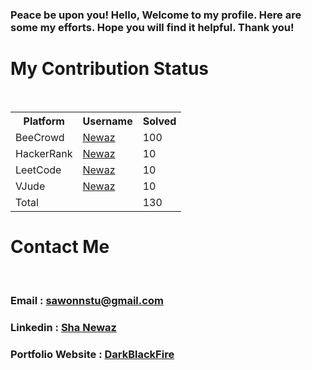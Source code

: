<!--
**mdshanewaz/mdshanewaz** is a ✨ _special_ ✨ repository because its `README.md` (this file) appears on your GitHub profile.

Here are some ideas to get you started:

- 🔭 I’m currently working on ...
- 🌱 I’m currently learning ...
- 👯 I’m looking to collaborate on ...
- 🤔 I’m looking for help with ...
- 💬 Ask me about ...
- 📫 How to reach me: ...
- 😄 Pronouns: ...
- ⚡ Fun fact: ...
-->

### Peace be upon you! Hello, Welcome to my profile. Here are some my efforts. Hope you will find it helpful. Thank you!

# My Contribution Status
<br>

<table>
  <tr>
    <th>Platform</th>
    <th>Username</th>
    <th>Solved</th>
  </tr>
  <tr>
    <td>BeeCrowd</td>
    <td><a href="https://www.beecrowd.com.br/judge/en/profile/599758">Newaz</a></td>
    <td style="float: right,">100</td>
  </tr>
  <tr>
    <td>HackerRank</td>
    <td><a href="https://www.hackerrank.com/sawonnstu">Newaz</a></td>
    <td style="float: right,">10</td>
  </tr>
  <tr>
    <td>LeetCode</td>
    <td><a href="https://leetcode.com/Sawon13/">Newaz</a></td>
    <td style="float: right,">10</td>
  </tr>
  <tr>
    <td>VJude</td>
    <td><a href="https://vjudge.net/user/sawon13">Newaz</a></td>
    <td>10</td>
  </tr>
  <tr>
    <td>Total</td>
    <td></td>
    <td>130</td>
  </tr>
</table>

# Contact Me 
<br>

### Email : sawonnstu@gmail.com
### Linkedin : <a href="https://www.linkedin.com/in/sha-newaz-8a3ba61bb/"> Sha Newaz</a>
### Portfolio Website : <a href="https://mdshanewaz.github.io/DarkBlackFire/" target=”_blank”>DarkBlackFire</a>

